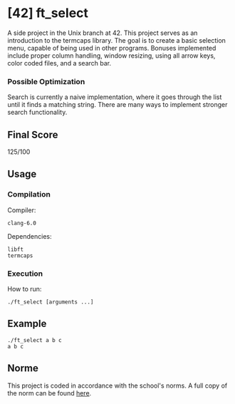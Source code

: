 # [42] ft_select

A side project in the Unix branch at 42. This project serves as an introduction to the termcaps library. The goal is to create a basic selection menu, capable of being used in other programs. Bonuses implemented include proper column handling, window resizing, using all arrow keys, color coded files, and a search bar.

### Possible Optimization
Search is currently a naive implementation, where it goes through the list until it finds a matching string. There are many ways to implement stronger search functionality.

## Final Score

125/100

## Usage

### Compilation

Compiler:

```
clang-6.0
```

Dependencies:

```
libft
termcaps
```

### Execution

How to run:

```
./ft_select [arguments ...]
```

## Example

```
./ft_select a b c
a b c
```

## Norme

This project is coded in accordance with the school's norms. A full copy of the norm can be found [here](https://github.com/MagicHatJo/-42-Norm/blob/master/norme.en.pdf).
